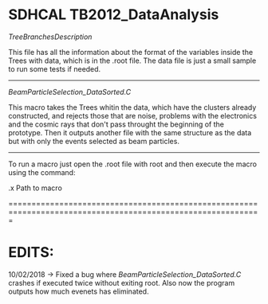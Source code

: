 # SDHCAL TB2012_DataAnalysis

*TreeBranchesDescription* 

This file has all the information about the format of the variables inside the Trees with data, which is in 
the .root file. The data file is just a small sample to run some tests if needed.

-------------------------------------------------------------------------------------------------------------

*BeamParticleSelection_DataSorted.C*

This macro takes the Trees whitin the data, which have the clusters already constructed, and rejects those 
that are noise, problems with the electronics and the cosmic rays that don't pass throught the beginning of 
the prototype. Then it outputs another file with the same structure as the data but with only the events 
selected as beam particles.

-------------------------------------------------------------------------------------------------------------

To run a macro just open the .root file with root and then execute the macro using the command:

.x Path to macro




=============================================================================================================
# EDITS:
10/02/2018 -> Fixed a bug where *BeamParticleSelection_DataSorted.C* crashes if executed twice without 
exiting root. Also now the program outputs how much evenets has eliminated. 
